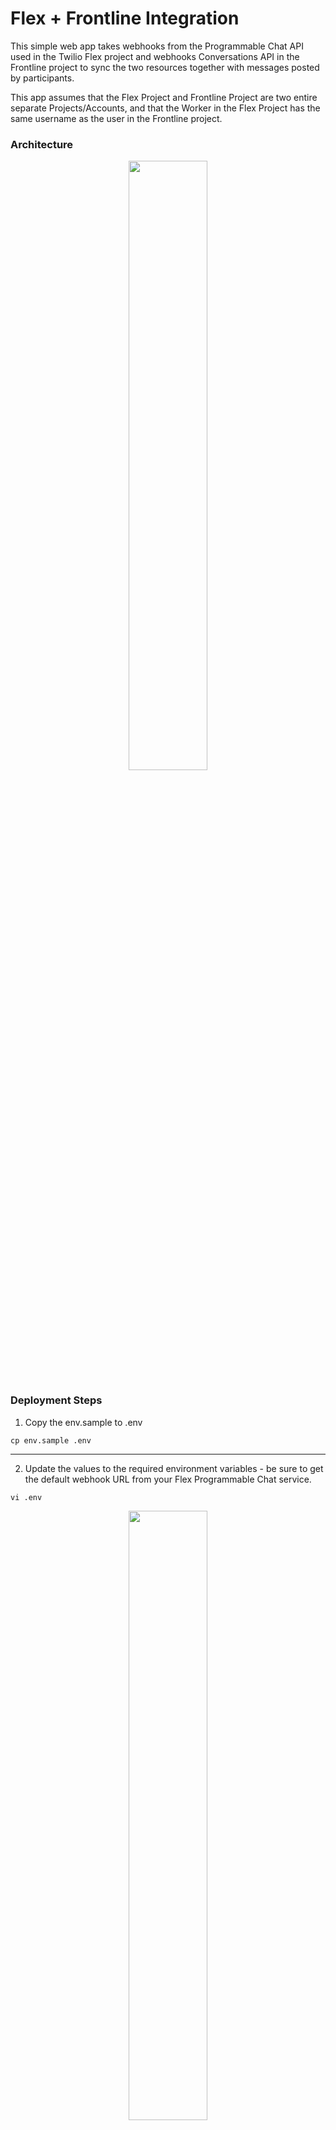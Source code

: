 # Flex + Frontline Integration

This simple web app takes webhooks from the Programmable Chat API used in the Twilio Flex project and webhooks Conversations API in the Frontline project to sync the two resources together with messages posted by participants.

This app assumes that the Flex Project and Frontline Project are two entire separate Projects/Accounts, and that the Worker in the Flex Project has the same username as the user in the Frontline project. 

### Architecture

<p align="center"><img src="https://flex-frontline-integration-1058-dev.twil.io/diagram.png" style="width:50%;margin:0;" /></p>

### Deployment Steps
1. Copy the env.sample to .env
```
cp env.sample .env
```
***
2. Update the values to the required environment variables - be sure to get the default webhook URL from your Flex Programmable Chat service.
```
vi .env
```
<p align="center"><img src="https://flex-frontline-integration-1058-dev.twil.io/default-webhook.png" style="width:50%;margin:0;"/></p>
***
3. Deploy web app to serverless environment
```
npm run deploy
```
***
4. Add webhook to the Programmable Chat service
<p align="center"><img src="https://flex-frontline-integration-1058-dev.twil.io/flex-chat-webhook.png" style="width:50%;margin:0;" /></p>
***
5. Add webhook to the Conversation Service
<p align="center"><img src="https://flex-frontline-integration-1058-dev.twil.io/frontline-conversations-webhook.png" style="width:50%;margin:0;" /></p>



